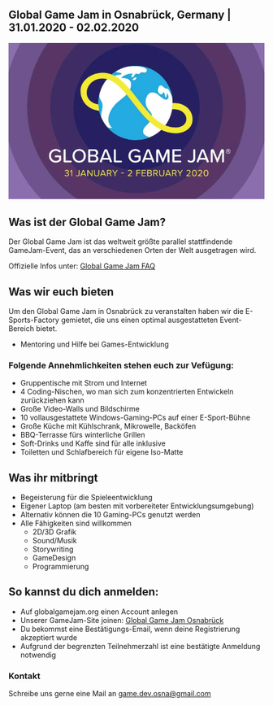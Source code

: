 ## Global Game Jam in Osnabrück, Germany | 31.01.2020 - 02.02.2020

![Global Game Jam 2020](./img/ggj2020_logo.jpg "Global Game Jam 2020")

## Was ist der Global Game Jam?

Der Global Game Jam ist das weltweit größte parallel stattfindende GameJam-Event, das an verschiedenen Orten der Welt ausgetragen wird.

Offizielle Infos unter: [Global Game Jam FAQ](https://globalgamejam.org/faq)

## Was wir euch bieten

Um den Global Game Jam in Osnabrück zu veranstalten haben wir die E-Sports-Factory gemietet, die uns einen optimal ausgestatteten Event-Bereich bietet.

- Mentoring und Hilfe bei Games-Entwicklung

### Folgende Annehmlichkeiten stehen euch zur Vefügung:
- Gruppentische mit Strom und Internet
- 4 Coding-Nischen, wo man sich zum konzentrierten Entwickeln zurückziehen kann
- Große Video-Walls und Bildschirme
- 10 vollausgestattete Windows-Gaming-PCs auf einer E-Sport-Bühne
- Große Küche mit Kühlschrank, Mikrowelle, Backöfen
- BBQ-Terrasse fürs winterliche Grillen
- Soft-Drinks und Kaffe sind für alle inklusive
- Toiletten und Schlafbereich für eigene Iso-Matte

## Was ihr mitbringt

- Begeisterung für die Spieleentwicklung
- Eigener Laptop (am besten mit vorbereiteter Entwicklungsumgebung)
- Alternativ können die 10 Gaming-PCs genutzt werden
- Alle Fähigkeiten sind willkommen
  - 2D/3D Grafik
  - Sound/Musik
  - Storywriting
  - GameDesign
  - Programmierung

## So kannst du dich anmelden:

- Auf globalgamejam.org einen Account anlegen
- Unserer GameJam-Site joinen: [Global Game Jam Osnabrück](https://globalgamejam.org/2020/jam-sites/global-game-jam-osnabr%C3%BCck-2020)
- Du bekommst eine Bestätigungs-Email, wenn deine Registrierung akzeptiert wurde
- Aufgrund der begrenzten Teilnehmerzahl ist eine bestätigte Anmeldung notwendig

### Kontakt

Schreibe uns gerne eine Mail an game.dev.osna@gmail.com
